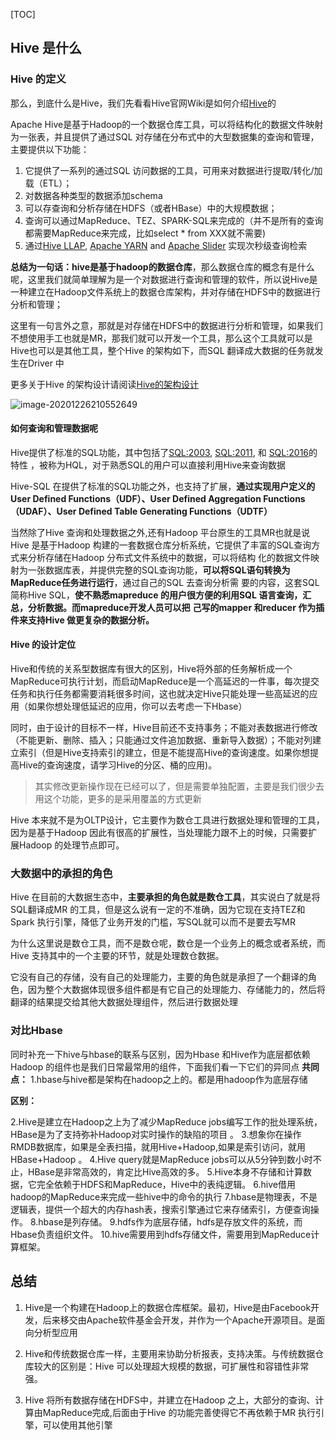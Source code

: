 [TOC]

## Hive 是什么

### Hive 的定义

那么，到底什么是Hive，我们先看看Hive官网Wiki是如何介绍[Hive](https://cwiki.apache.org/confluence/display/Hive/Home)的

Apache Hive是基于Hadoop的一个数据仓库工具，可以将结构化的数据文件映射为一张表，并且提供了通过SQL 对存储在分布式中的大型数据集的查询和管理，主要提供以下功能：

1. 它提供了一系列的通过SQL 访问数据的工具，可用来对数据进行提取/转化/加载（ETL）；
2. 对数据各种类型的数据添加schema
3. 可以存查询和分析存储在HDFS（或者HBase）中的大规模数据；
4. 查询可以通过MapReduce、TEZ、SPARK-SQL来完成的（并不是所有的查询都需要MapReduce来完成，比如select * from XXX就不需要)
5. 通过[Hive LLAP](https://cwiki.apache.org/confluence/display/Hive/LLAP), [Apache YARN](https://hadoop.apache.org/docs/r2.7.2/hadoop-yarn/hadoop-yarn-site/YARN.html) and [Apache Slider](https://slider.incubator.apache.org/) 实现次秒级查询检索

**总结为一句话：hive是基于hadoop的数据仓库**，那么数据仓库的概念有是什么呢，这里我们就简单理解为是一个对数据进行查询和管理的软件，所以说Hive是一种建立在Hadoop文件系统上的数据仓库架构，并对存储在HDFS中的数据进行分析和管理；

这里有一句言外之意，那就是对存储在HDFS中的数据进行分析和管理，如果我们不想使用手工也就是MR，那我们就可以开发一个工具，那么这个工具就可以是Hive也可以是其他工具，整个Hive 的架构如下，而SQL 翻译成大数据的任务就发生在Driver 中

更多关于Hive 的架构设计请阅读[Hive的架构设计](https://blog.csdn.net/king14bhhb/article/details/111769279)

![image-20201226210552649](https://kingcall.oss-cn-hangzhou.aliyuncs.com/blog/img/2020/12/26/21:05:53-image-20201226210552649.png)



#### 如何查询和管理数据呢

Hive提供了标准的SQL功能，其中包括了[SQL:2003](https://en.wikipedia.org/wiki/SQL:2003), [SQL:2011](https://en.wikipedia.org/wiki/SQL:2011), 和 [SQL:2016](https://en.wikipedia.org/wiki/SQL:2016)的特性 ，被称为HQL，对于熟悉SQL的用户可以直接利用Hive来查询数据

Hive-SQL 在提供了标准的SQL功能之外，也支持了扩展，**通过实现用户定义的User Defined Functions（UDF）、User Defined Aggregation Functions（UDAF）、User Defined Table Generating Functions（UDTF）**

当然除了Hive 查询和处理数据之外,还有Hadoop 平台原生的工具MR也就是说 Hive 是基于Hadoop 构建的一套数据仓库分析系统，它提供了丰富的SQL查询方式来分析存储在Hadoop 分布式文件系统中的数据，可以将结构  化的数据文件映射为一张数据库表，并提供完整的SQL查询功能，**可以将SQL语句转换为MapReduce任务进行运行**，通过自己的SQL 去查询分析需  要的内容，这套SQL 简称Hive SQL，**使不熟悉mapreduce 的用户很方便的利用SQL 语言查询，汇总，分析数据。而mapreduce开发人员可以把**  **己写的mapper 和reducer 作为插件来支持Hive 做更复杂的数据分析。**



#### Hive 的设计定位

Hive和传统的关系型数据库有很大的区别，Hive将外部的任务解析成一个MapReduce可执行计划，而启动MapReduce是一个高延迟的一件事，每次提交任务和执行任务都需要消耗很多时间，这也就决定Hive只能处理一些高延迟的应用（如果你想处理低延迟的应用，你可以去考虑一下Hbase）

同时，由于设计的目标不一样，Hive目前还不支持事务；不能对表数据进行修改（不能更新、删除、插入；只能通过文件追加数据、重新导入数据）；不能对列建立索引（但是Hive支持索引的建立，但是不能提高Hive的查询速度。如果你想提高Hive的查询速度，请学习Hive的分区、桶的应用)。

> 其实修改更新操作现在已经可以了，但是需要单独配置，主要是我们很少去用这个功能，更多的是采用覆盖的方式更新

Hive 本来就不是为OLTP设计，它主要作为数仓工具进行数据处理和管理的工具，因为是基于Hadoop 因此有很高的扩展性，当处理能力跟不上的时候，只需要扩展Hadoop 的处理节点即可。



### 大数据中的承担的角色

Hive 在目前的大数据生态中，**主要承担的角色就是数仓工具**，其实说白了就是将SQL翻译成MR 的工具，但是这么说有一定的不准确，因为它现在支持TEZ和Spark 执行引擎，降低了业务开发的门槛，写SQL就可以而不是要去写MR

为什么这里说是数仓工具，而不是数仓呢，数仓是一个业务上的概念或者系统，而Hive 支持其中的一个主要的环节，就是处理数仓数据。

它没有自己的存储，没有自己的处理能力，主要的角色就是承担了一个翻译的角色，因为整个大数据体现很多组件都是有它自己的处理能力、存储能力的，然后将翻译的结果提交给其他大数据处理组件，然后进行数据处理



### 对比Hbase



同时补充一下hive与hbase的联系与区别，因为Hbase 和Hive作为底层都依赖Hadoop 的组件也是我们日常最常用的组件，下面我们看一下它们的异同点
**共同点：**
1.hbase与hive都是架构在hadoop之上的。都是用hadoop作为底层存储

**区别：**

2.Hive是建立在Hadoop之上为了减少MapReduce jobs编写工作的批处理系统，HBase是为了支持弥补Hadoop对实时操作的缺陷的项目 。
3.想象你在操作RMDB数据库，如果是全表扫描，就用Hive+Hadoop,如果是索引访问，就用HBase+Hadoop 。
4.Hive query就是MapReduce jobs可以从5分钟到数小时不止，HBase是非常高效的，肯定比Hive高效的多。
5.Hive本身不存储和计算数据，它完全依赖于HDFS和MapReduce，Hive中的表纯逻辑。
6.hive借用hadoop的MapReduce来完成一些hive中的命令的执行
7.hbase是物理表，不是逻辑表，提供一个超大的内存hash表，搜索引擎通过它来存储索引，方便查询操作。
8.hbase是列存储。
9.hdfs作为底层存储，hdfs是存放文件的系统，而Hbase负责组织文件。
10.hive需要用到hdfs存储文件，需要用到MapReduce计算框架。



## 总结

1. Hive是一个构建在Hadoop上的数据仓库框架。最初，Hive是由Facebook开发，后来移交由Apache软件基金会开发，并作为一个Apache开源项目。是面向分析型应用

2. Hive和传统数据仓库一样，主要用来协助分析报表，支持决策。与传统数据仓库较大的区别是：Hive 可以处理超大规模的数据，可扩展性和容错性非常强。

3. Hive 将所有数据存储在HDFS中，并建立在Hadoop 之上，大部分的查询、计算由MapReduce完成,后面由于Hive 的功能完善使得它不再依赖于MR 执行引擎，可以使用其他引擎  


